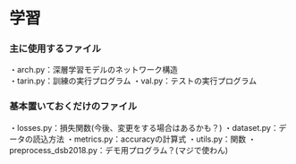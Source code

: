 
# 学習

### 主に使用するファイル
・arch.py：深層学習モデルのネットワーク構造<br>
・tarin.py：訓練の実行プログラム
・val.py：テストの実行プログラム

### 基本置いておくだけのファイル
・losses.py：損失関数(今後、変更をする場合はあるかも？)
・dataset.py：データの読込方法
・metrics.py：accuracyの計算式
・utils.py：関数
・preprocess_dsb2018.py：デモ用プログラム？(マジで使わん)





